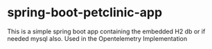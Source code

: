 # spring-boot-petclinic-app
This is a simple spring boot app containing the embedded H2 db or if needed mysql also. Used in the Opentelemetry Implementation
